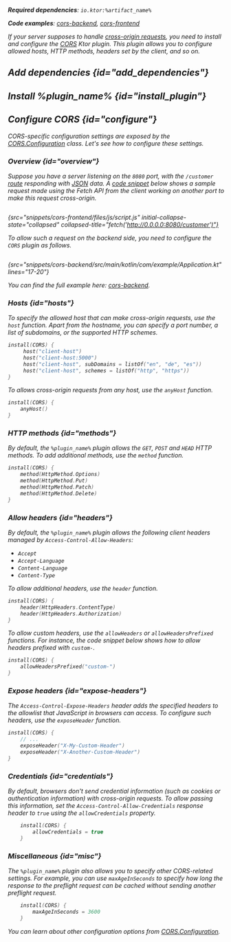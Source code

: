 [//]: # (title: CORS)

<var name="artifact_name" value="ktor-server-cors"/>
<var name="plugin_name" value="CORS"/>

<microformat>
<p>
<b>Required dependencies</b>: <code>io.ktor:%artifact_name%</code>
</p>
<p>
<b>Code examples</b>: 
<a href="https://github.com/ktorio/ktor-documentation/tree/%current-branch%/codeSnippets/snippets/cors-backend">cors-backend</a>, 
<a href="https://github.com/ktorio/ktor-documentation/tree/%current-branch%/codeSnippets/snippets/cors-frontend">cors-frontend</a>
</p>
</microformat>

If your server supposes to handle [cross-origin requests](https://developer.mozilla.org/en-US/docs/Web/HTTP/CORS), you need to install and configure the [CORS](https://api.ktor.io/ktor-server/ktor-server-plugins/ktor-server-cors/io.ktor.server.plugins/-c-o-r-s/index.html) Ktor plugin. This plugin allows you to configure allowed hosts, HTTP methods, headers set by the client, and so on.

## Add dependencies {id="add_dependencies"}

<include src="lib.xml" include-id="add_ktor_artifact_intro"/>
<include src="lib.xml" include-id="add_ktor_artifact"/>

## Install %plugin_name% {id="install_plugin"}

<include src="lib.xml" include-id="install_plugin"/>


## Configure CORS {id="configure"}

CORS-specific configuration settings are exposed by the [CORS.Configuration](https://api.ktor.io/ktor-server/ktor-server-plugins/ktor-server-cors/io.ktor.server.plugins/-c-o-r-s/-configuration/index.html) class. Let's see how to configure these settings.

### Overview {id="overview"}

Suppose you have a server listening on the `8080` port, with the `/customer` [route](Routing_in_Ktor.md) responding with [JSON](serialization.md#send_data) data. A [code snippet](https://github.com/ktorio/ktor-documentation/tree/%current-branch%/codeSnippets/snippets/cors-frontend) below shows a sample request made using the Fetch API from the client working on another port to make this request cross-origin.

```javascript
```
{src="snippets/cors-frontend/files/js/script.js" initial-collapse-state="collapsed" collapsed-title="fetch('http://0.0.0.0:8080/customer')"}

To allow such a request on the backend side, you need to configure the `CORS` plugin as follows.

```kotlin
```
{src="snippets/cors-backend/src/main/kotlin/com/example/Application.kt" lines="17-20"}

You can find the full example here: [cors-backend](https://github.com/ktorio/ktor-documentation/tree/%current-branch%/codeSnippets/snippets/cors-backend).


### Hosts {id="hosts"}
To specify the allowed host that can make cross-origin requests, use the `host` function. Apart from the hostname, you can specify a port number, a list of subdomains, or the supported HTTP schemes.

```kotlin
install(CORS) {
     host("client-host")
     host("client-host:5000")
     host("client-host", subDomains = listOf("en", "de", "es"))
     host("client-host", schemes = listOf("http", "https"))
}
```

To allows cross-origin requests from any host, use the `anyHost` function.

```kotlin
install(CORS) {
    anyHost()
}
```


### HTTP methods {id="methods"}

By default, the `%plugin_name%` plugin allows the `GET`, `POST` and `HEAD` HTTP methods. To add additional methods, use the `method` function.

```kotlin
install(CORS) {
    method(HttpMethod.Options)
    method(HttpMethod.Put)
    method(HttpMethod.Patch)
    method(HttpMethod.Delete)
}
```


### Allow headers {id="headers"}

By default, the `%plugin_name%` plugin allows the following client headers managed by `Access-Control-Allow-Headers`:
* `Accept`
* `Accept-Language`
* `Content-Language`
* `Content-Type`

To allow additional headers, use the `header` function.
```kotlin
install(CORS) {
    header(HttpHeaders.ContentType)
    header(HttpHeaders.Authorization)
}
```

To allow custom headers, use the `allowHeaders` or `allowHeadersPrefixed` functions. For instance, the code snippet below shows how to allow headers prefixed with `custom-`.

```kotlin
install(CORS) {
    allowHeadersPrefixed("custom-")
}
```

### Expose headers {id="expose-headers"}
The `Access-Control-Expose-Headers` header adds the specified headers to the allowlist that JavaScript in browsers can access.
To configure such headers, use the `exposeHeader` function.

```kotlin
install(CORS) {
    // ...
    exposeHeader("X-My-Custom-Header")
    exposeHeader("X-Another-Custom-Header")
}
```

### Credentials {id="credentials"}

By default, browsers don't send credential information (such as cookies or authentication information) with cross-origin requests. To allow passing this information, set the `Access-Control-Allow-Credentials` response header to `true` using the `allowCredentials` property.

```kotlin
    install(CORS) {
        allowCredentials = true
    }
```



### Miscellaneous {id="misc"}

The `%plugin_name%` plugin also allows you to specify other CORS-related settings. For example, you can use `maxAgeInSeconds` to specify how long the response to the preflight request can be cached without sending another preflight request.

```kotlin
    install(CORS) {
        maxAgeInSeconds = 3600
    }
```

You can learn about other configuration options from [CORS.Configuration](https://api.ktor.io/ktor-server/ktor-server-plugins/ktor-server-cors/io.ktor.server.plugins/-c-o-r-s/-configuration/index.html).